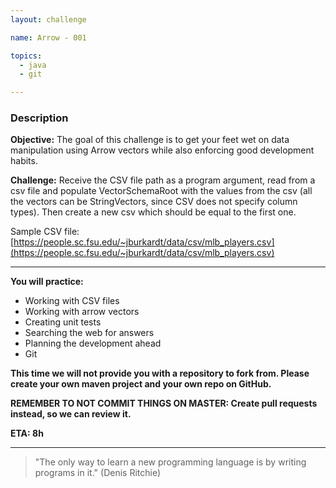 ```yaml
---
layout: challenge

name: Arrow - 001

topics:
  - java
  - git

---
```


### Description
**Objective:** The goal of this challenge is to get your feet wet on data manipulation using Arrow vectors while also enforcing good development habits.

**Challenge:** Receive the CSV file path as a program argument, read from a csv file and populate VectorSchemaRoot with the values from the csv (all the vectors can be StringVectors, since CSV does not specify column types). Then create a new csv which should be equal to the first one.

Sample CSV file: [https://people.sc.fsu.edu/~jburkardt/data/csv/mlb_players.csv](https://people.sc.fsu.edu/~jburkardt/data/csv/mlb_players.csv)

___
**You will practice:**
* Working with CSV files
* Working with arrow vectors
* Creating unit tests
* Searching the web for answers
* Planning the development ahead
* Git

**This time we will not provide you with a repository to fork from. Please create your own maven project and your own repo on GitHub.**

**REMEMBER TO NOT COMMIT THINGS ON MASTER: Create pull requests instead, so we can review it.**

**ETA: 8h**


___
> "The only way to learn a new programming language is by writing programs in it." (Denis Ritchie)
